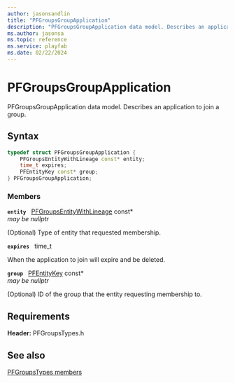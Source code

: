 ```yaml
---
author: jasonsandlin
title: "PFGroupsGroupApplication"
description: "PFGroupsGroupApplication data model. Describes an application to join a group."
ms.author: jasonsa
ms.topic: reference
ms.service: playfab
ms.date: 02/22/2024
---
```


# PFGroupsGroupApplication  

PFGroupsGroupApplication data model. Describes an application to join a group.  

## Syntax  
  
```cpp
typedef struct PFGroupsGroupApplication {  
    PFGroupsEntityWithLineage const* entity;  
    time_t expires;  
    PFEntityKey const* group;  
} PFGroupsGroupApplication;  
```
  
### Members  
  
**`entity`** &nbsp; [PFGroupsEntityWithLineage](pfgroupsentitywithlineage.md) const*  
*may be nullptr*  
  
(Optional) Type of entity that requested membership.
  
**`expires`** &nbsp; time_t  
  
When the application to join will expire and be deleted.
  
**`group`** &nbsp; [PFEntityKey](../../pftypes/structs/pfentitykey-c.md) const*  
*may be nullptr*  
  
(Optional) ID of the group that the entity requesting membership to.
  
  
## Requirements  
  
**Header:** PFGroupsTypes.h
  
## See also  
[PFGroupsTypes members](../pfgroupstypes_members.md)  

  
  
